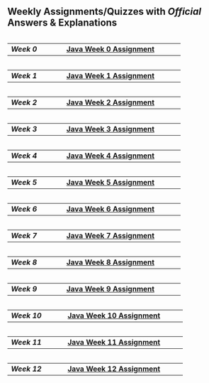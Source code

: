 ## Weekly Assignments/Quizzes with _Official_ Answers & Explanations

<table align="left">
    <tr>
        <td><b><i>Week 0</i></b></td> <td width="300" align="center"><a href="https://github.com/guru-shreyansh/NPTEL-Programming-in-Java/blob/main/2020-July-Semester/Solved-Quizzes/Week-00%20Assignment%20Solution.pdf"><b>Java Week 0 Assignment</b></a></td>
    </tr>
</table>
<br>
<table align="right">
    <tr>
        <td><b><i>Week 1</i></b></td> <td width="300" align="center"><a href="https://github.com/guru-shreyansh/NPTEL-Programming-in-Java/blob/main/2020-July-Semester/Solved-Quizzes/Week-01%20Assignment%20Solution.pdf"><b>Java Week 1 Assignment</b></a></td>
    </tr>
</table>
<br>

<table align="left">
    <tr>
        <td><b><i>Week 2</i></b></td> <td width="300" align="center"><a href="https://github.com/guru-shreyansh/NPTEL-Programming-in-Java/blob/main/2020-July-Semester/Solved-Quizzes/Week-02%20Assignment%20Solution.pdf"><b>Java Week 2 Assignment</b></a></td>
    </tr>
</table>
<br>
<table align="right">
    <tr>
        <td><b><i>Week 3</i></b></td> <td width="300" align="center"><a href="https://github.com/guru-shreyansh/NPTEL-Programming-in-Java/blob/main/2020-July-Semester/Solved-Quizzes/Week-03%20Assignment%20Solution.pdf"><b>Java Week 3 Assignment</b></a></td>
    </tr>
</table>
<br>

<table align="left">
    <tr>
        <td><b><i>Week 4</i></b></td> <td width="300" align="center"><a href="https://github.com/guru-shreyansh/NPTEL-Programming-in-Java/blob/main/2020-July-Semester/Solved-Quizzes/Week-04%20Assignment%20Solution.pdf"><b>Java Week 4 Assignment</b></a></td>
    </tr>
</table>
<br>
<table align="right">
    <tr>
        <td><b><i>Week 5</i></b></td> <td width="300" align="center"><a href="https://github.com/guru-shreyansh/NPTEL-Programming-in-Java/blob/main/2020-July-Semester/Solved-Quizzes/Week-05%20Assignment%20Solution.pdf"><b>Java Week 5 Assignment</b></a></td>
    </tr>
</table>
<br>

<table align="left">
    <tr>
        <td><b><i>Week 6</i></b></td> <td width="300" align="center"><a href="https://github.com/guru-shreyansh/NPTEL-Programming-in-Java/blob/main/2020-July-Semester/Solved-Quizzes/Week-06%20Assignment%20Solution.pdf"><b>Java Week 6 Assignment</b></a></td>
    </tr>
</table>
<br>
<table align="right">
    <tr>
        <td><b><i>Week 7</i></b></td> <td width="300" align="center"><a href="https://github.com/guru-shreyansh/NPTEL-Programming-in-Java/blob/main/2020-July-Semester/Solved-Quizzes/Week-07%20Assignment%20Solution.pdf"><b>Java Week 7 Assignment</b></a></td>
    </tr>
</table>
<br>

<table align="left">
    <tr>
        <td><b><i>Week 8</i></b></td> <td width="300" align="center"><a href="https://github.com/guru-shreyansh/NPTEL-Programming-in-Java/blob/main/2020-July-Semester/Solved-Quizzes/Week-08%20Assignment%20Solution.pdf"><b>Java Week 8 Assignment</b></a></td>
    </tr>
</table>
<br>
<table align="right">
    <tr>
        <td><b><i>Week 9</i></b></td> <td width="300" align="center"><a href="https://github.com/guru-shreyansh/NPTEL-Programming-in-Java/blob/main/2020-July-Semester/Solved-Quizzes/Week-09%20Assignment%20Solution.pdf"><b>Java Week 9 Assignment</b></a></td>
    </tr>
</table>
<br>

<table align="left">
    <tr>
        <td><b><i>Week 10</i></b></td> <td width="295" align="center"><a href="https://github.com/guru-shreyansh/NPTEL-Programming-in-Java/blob/main/2020-July-Semester/Solved-Quizzes/Week-10%20Assignment%20Solution.pdf"><b>Java Week 10 Assignment</b></a></td>
    </tr>
</table>
<br>
<table align="right">
    <tr>
        <td><b><i>Week 11</i></b></td> <td width="295" align="center"><a href="https://github.com/guru-shreyansh/NPTEL-Programming-in-Java/blob/main/2020-July-Semester/Solved-Quizzes/Week-11%20Assignment%20Solution.pdf"><b>Java Week 11 Assignment</b></a></td>
    </tr>
</table>
<br>

<table align="left">
    <tr>
        <td><b><i>Week 12</i></b></td> <td width="295" align="center"><a href="https://github.com/guru-shreyansh/NPTEL-Programming-in-Java/blob/main/2020-July-Semester/Solved-Quizzes/Week-12%20Assignment%20Solution.pdf"><b>Java Week 12 Assignment</b></a></td>
    </tr>
</table>
<br>
